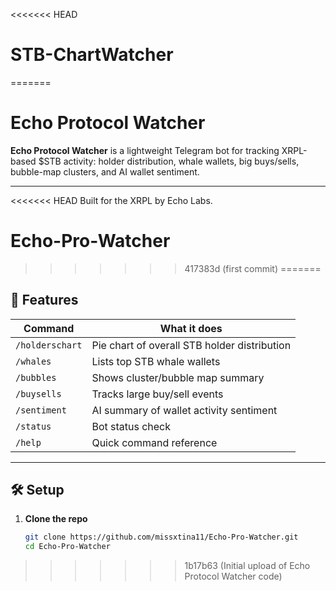 <<<<<<< HEAD
# STB-ChartWatcher
=======
# Echo Protocol Watcher

**Echo Protocol Watcher** is a lightweight Telegram bot for tracking XRPL-based $STB activity: holder distribution, whale wallets, big buys/sells, bubble-map clusters, and AI wallet sentiment.

---

<<<<<<< HEAD
Built for the XRPL by Echo Labs.
# Echo-Pro-Watcher
>>>>>>> 417383d (first commit)
=======
## 🚀 Features
| Command | What it does |
|---------|--------------|
| `/holderschart` | Pie chart of overall STB holder distribution |
| `/whales` | Lists top STB whale wallets |
| `/bubbles` | Shows cluster/bubble map summary |
| `/buysells` | Tracks large buy/sell events |
| `/sentiment` | AI summary of wallet activity sentiment |
| `/status` | Bot status check |
| `/help` | Quick command reference |

---

## 🛠 Setup

1. **Clone the repo**

   ```bash
   git clone https://github.com/missxtina11/Echo-Pro-Watcher.git
   cd Echo-Pro-Watcher

>>>>>>> 1b17b63 (Initial upload of Echo Protocol Watcher code)
